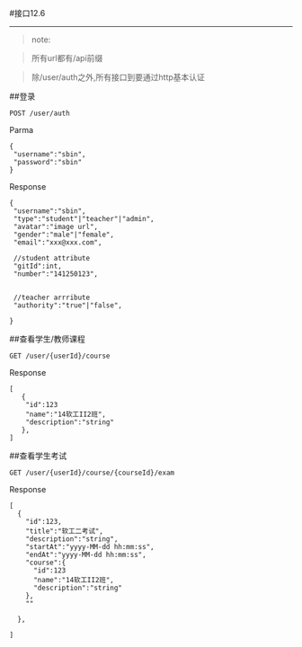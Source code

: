 #接口12.6

---

>note:

>所有url都有/api前缀

>除/user/auth之外,所有接口到要通过http基本认证

##登录
```
POST /user/auth
```
Parma
```
{
 "username":"sbin",
 "password":"sbin"
}
```
Response
```
{
 "username":"sbin",
 "type":"student"|"teacher"|"admin",
 "avatar":"image url",
 "gender":"male"|"female",
 "email":"xxx@xxx.com",

 //student attribute
 "gitId":int,
 "number":"141250123",


 //teacher arrribute
 "authority":"true"|"false",

}
```

##查看学生/教师课程
```
GET /user/{userId}/course
```
Response
```
[
   {
    "id":123
    "name":"14软工II2班",
    "description":"string"
   },
]
```

##查看学生考试
```
GET /user/{userId}/course/{courseId}/exam
```
Response
```
[
  {
    "id":123,
    "title":"软工二考试",
    "description":"string",
    "startAt":"yyyy-MM-dd hh:mm:ss",
    "endAt":"yyyy-MM-dd hh:mm:ss",
    "course":{
      "id":123
      "name":"14软工II2班",
      "description":"string"
    },
    ""

  },

]
```